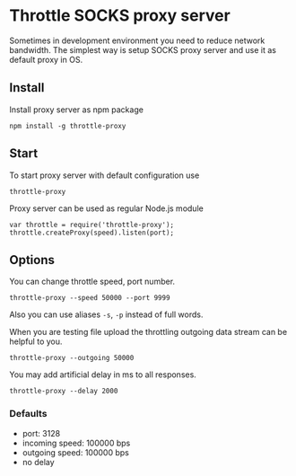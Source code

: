 # Throttle SOCKS proxy server

Sometimes in development environment you need to reduce network bandwidth.
The simplest way is setup SOCKS proxy server and use it as default proxy in OS.

## Install

Install proxy server as npm package

    npm install -g throttle-proxy

## Start

To start proxy server with default configuration use

    throttle-proxy

Proxy server can be used as regular Node.js module

    var throttle = require('throttle-proxy');
    throttle.createProxy(speed).listen(port);

## Options

You can change throttle speed, port number.

    throttle-proxy --speed 50000 --port 9999

Also you can use aliases `-s`, `-p` instead of full words.

When you are testing file upload the throttling outgoing data stream can be helpful to you.

	throttle-proxy --outgoing 50000

You may add artificial delay in ms to all responses.

    throttle-proxy --delay 2000

### Defaults

 * port: 3128
 * incoming speed: 100000 bps
 * outgoing speed: 100000 bps
 * no delay
